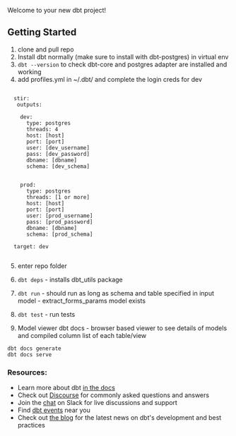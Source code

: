 Welcome to your new dbt project!

## Getting Started
1. clone and pull repo
2. Install dbt normally (make sure to install with dbt-postgres) in virtual env
3. ```dbt --version``` to check dbt-core and postgres adapter are installed and working
4. add profiles.yml in ~/.dbt/ and complete the login creds for dev

```

  stir:
   outputs:

    dev:
      type: postgres
      threads: 4
      host: [host]
      port: [port]
      user: [dev_username]
      pass: [dev_password]
      dbname: [dbname]
      schema: [dev_schema]


    prod:
      type: postgres
      threads: [1 or more]
      host: [host]
      port: [port]
      user: [prod_username]
      pass: [prod_password]
      dbname: [dbname]
      schema: [prod_schema]

  target: dev


```

5. enter repo folder

6. ```dbt deps``` - installs dbt_utils package

7. ```dbt run``` - should run as long as schema and table specified in input model - extract_forms_params model exists

8. ```dbt test``` - run tests

9. Model viewer dbt docs - browser based viewer to see details of models and compiled column list of each table/view 
```
dbt docs generate
dbt docs serve
```

### Resources:
- Learn more about dbt [in the docs](https://docs.getdbt.com/docs/introduction)
- Check out [Discourse](https://discourse.getdbt.com/) for commonly asked questions and answers
- Join the [chat](https://community.getdbt.com/) on Slack for live discussions and support
- Find [dbt events](https://events.getdbt.com) near you
- Check out [the blog](https://blog.getdbt.com/) for the latest news on dbt's development and best practices

